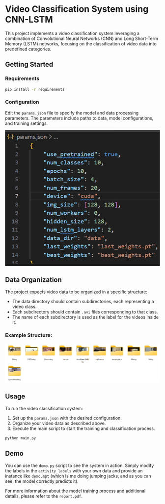 # Video Classification System using CNN-LSTM

This project implements a video classification system leveraging a combination of Convolutional Neural Networks (CNN) and Long Short-Term Memory (LSTM) networks, focusing on the classification of video data into predefined categories.

## Getting Started

### Requirements

```bash
pip install -r requirements
```

### Configuration

Edit the `params.json` file to specify the model and data processing parameters. The parameters include paths to data, model configurations, and training settings.

![Alt text](/resources/image.png)

## Data Organization

The project expects video data to be organized in a specific structure:

- The data directory should contain subdirectories, each representing a video class.
- Each subdirectory should contain `.avi` files corresponding to that class.
- The name of each subdirectory is used as the label for the videos inside it.

### Example Structure:

![Alt text](/resources/image-1.png)

## Usage

To run the video classification system:

1. Set up the `params.json` with the desired configuration.
2. Organize your video data as described above.
3. Execute the main script to start the training and classification process.

```bash
python main.py
````
## Demo

You can use the `demo.py` script to see the system in action. Simply modify the labels in the `activity_labels` with your own data and provide an instance like `demo.mpt` (which is me doing jumping jacks, and as you can see, the model correctly predicts it).

For more information about the model training process and additional details, please refer to the `report.pdf`.
